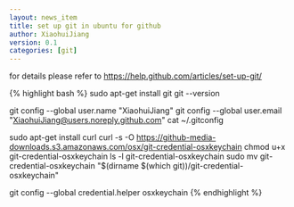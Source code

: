 ```yaml
---
layout: news_item
title: set up git in ubuntu for github
author: XiaohuiJiang
version: 0.1
categories: [git]
---
```


for details please refer to https://help.github.com/articles/set-up-git/

{% highlight bash %}
sudo  apt-get install git
git --version

git config --global user.name "XiaohuiJiang"
git config --global user.email "XiaohuiJiang@users.noreply.github.com"
cat ~/.gitconfig 

sudo apt-get install curl
curl -s -O https://github-media-downloads.s3.amazonaws.com/osx/git-credential-osxkeychain
chmod u+x git-credential-osxkeychain
ls -l git-credential-osxkeychain 
sudo mv git-credential-osxkeychain "$(dirname $(which git))/git-credential-osxkeychain"

git config --global credential.helper osxkeychain
{% endhighlight %}
